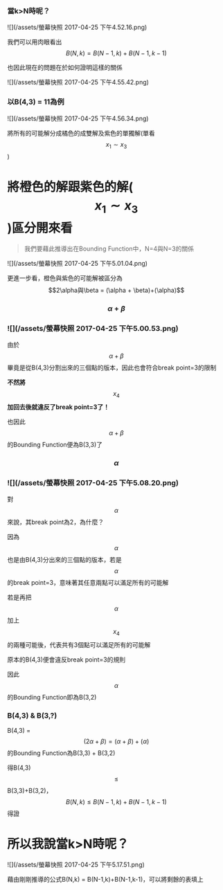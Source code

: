 ### 當k&gt;N時呢？

![](/assets/螢幕快照 2017-04-25 下午4.52.16.png)

我們可以用肉眼看出$$B(N,k) = B(N-1,k) + B(N-1,k-1)$$

也因此現在的問題在於如何證明這樣的關係

![](/assets/螢幕快照 2017-04-25 下午4.55.42.png)

### 以B\(4,3\) = 11為例

![](/assets/螢幕快照 2017-04-25 下午4.56.34.png)

將所有的可能解分成橘色的成雙解及紫色的單獨解\(單看$$x_1 \sim x_3$$\)

# 將橙色的解跟紫色的解\($$x_1 \sim x_3$$\)區分開來看

> 我們要藉此推導出在Bounding Function中，N=4與N=3的關係

![](/assets/螢幕快照 2017-04-25 下午5.01.04.png)

更進一步看，橙色與紫色的可能解被區分為$$2\alpha與\beta = (\alpha + \beta)+(\alpha)$$

### $$\alpha + \beta$$

### ![](/assets/螢幕快照 2017-04-25 下午5.00.53.png)

由於$$\alpha+\beta$$畢竟是從B\(4,3\)分割出來的三個點的版本，因此也會符合break point=3的限制

**不然將**$$x_4$$**加回去後就違反了break point=3了！**

也因此$$\alpha+\beta$$的Bounding Function便為B\(3,3\)了

### $$\alpha$$

### ![](/assets/螢幕快照 2017-04-25 下午5.08.20.png)

對$$\alpha$$來說，其break point為2，為什麼？

因為$$\alpha$$也是由B\(4,3\)分出來的三個點的版本，若是$$\alpha$$的break point=3，意味著其任意兩點可以滿足所有的可能解

若是再把$$\alpha$$加上$$x_4$$的兩種可能後，代表共有3個點可以滿足所有的可能解

原本的B\(4,3\)便會違反break point=3的規則

因此$$\alpha$$的Bounding Function即為B\(3,2\)

### B\(4,3\) & B\(3,?\)

B\(4,3\) = $$(2\alpha+\beta)=(\alpha+\beta)+(\alpha)$$的Bounding Function為B\(3,3\) + B\(3,2\)

得B\(4,3\) $$\leq$$ B\(3,3\)+B\(3,2\)，$$B(N,k) \leq B(N-1,k)+B(N-1,k-1)$$得證

# 所以我說當k&gt;N時呢？

![](/assets/螢幕快照 2017-04-25 下午5.17.51.png)

藉由剛剛推導的公式B\(N,k\) = B\(N-1,k\)+B\(N-1,k-1\)，可以將剩餘的表填上

